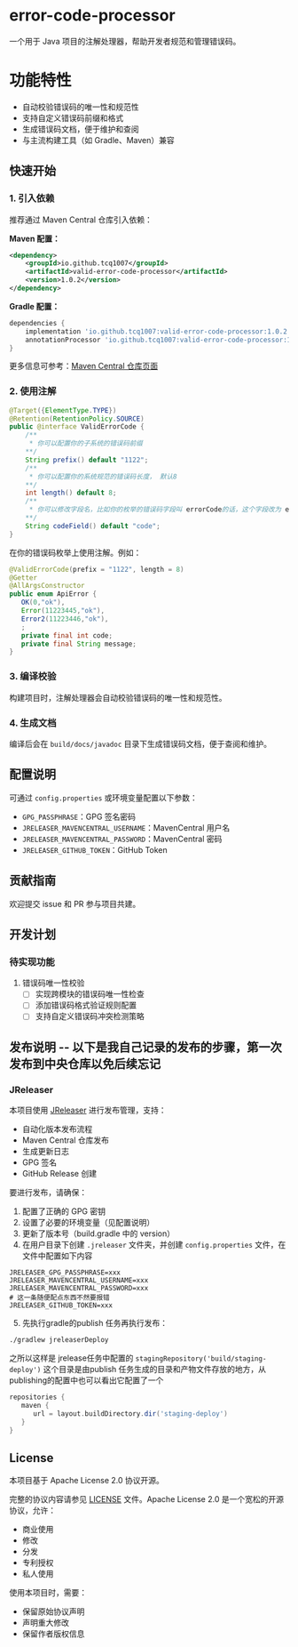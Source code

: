 # error-code-processor

一个用于 Java 项目的注解处理器，帮助开发者规范和管理错误码。

# 功能特性

- 自动校验错误码的唯一性和规范性
- 支持自定义错误码前缀和格式
- 生成错误码文档，便于维护和查阅
- 与主流构建工具（如 Gradle、Maven）兼容

## 快速开始

### 1. 引入依赖

推荐通过 Maven Central 仓库引入依赖：

**Maven 配置：**

```xml
<dependency>
    <groupId>io.github.tcq1007</groupId>
    <artifactId>valid-error-code-processor</artifactId>
    <version>1.0.2</version>
</dependency>
```

**Gradle 配置：**

```groovy
dependencies {
    implementation 'io.github.tcq1007:valid-error-code-processor:1.0.2'
    annotationProcessor 'io.github.tcq1007:valid-error-code-processor:1.0.2'
}
```

更多信息可参考：[Maven Central 仓库页面](https://central.sonatype.com/artifact/io.github.tcq1007/valid-error-code-processor/overview)

### 2. 使用注解

```java
@Target({ElementType.TYPE})
@Retention(RetentionPolicy.SOURCE)
public @interface ValidErrorCode {
    /**
     * 你可以配置你的子系统的错误码前缀
    **/
    String prefix() default "1122";
    /**
     * 你可以配置你的系统规范的错误码长度， 默认8
    **/
    int length() default 8;
    /**
     * 你可以修改字段名，比如你的枚举的错误码字段叫 errorCode的话，这个字段改为 errorCode
    **/
    String codeField() default "code";
}
```

在你的错误码枚举上使用注解。例如：


```java
@ValidErrorCode(prefix = "1122", length = 8)
@Getter
@AllArgsConstructor
public enum ApiError {
   OK(0,"ok"),
   Error(11223445,"ok"),
   Error2(11223446,"ok"),
   ;
   private final int code;
   private final String message;
}
```

### 3. 编译校验

构建项目时，注解处理器会自动校验错误码的唯一性和规范性。

### 4. 生成文档

编译后会在 `build/docs/javadoc` 目录下生成错误码文档，便于查阅和维护。

## 配置说明

可通过 `config.properties` 或环境变量配置以下参数：

- `GPG_PASSPHRASE`：GPG 签名密码
- `JRELEASER_MAVENCENTRAL_USERNAME`：MavenCentral 用户名
- `JRELEASER_MAVENCENTRAL_PASSWORD`：MavenCentral 密码
- `JRELEASER_GITHUB_TOKEN`：GitHub Token

## 贡献指南

欢迎提交 issue 和 PR 参与项目共建。

## 开发计划

### 待实现功能

1. 错误码唯一性校验
   - [ ] 实现跨模块的错误码唯一性检查
   - [ ] 添加错误码格式验证规则配置
   - [ ] 支持自定义错误码冲突检测策略

## 发布说明 -- 以下是我自己记录的发布的步骤，第一次发布到中央仓库以免后续忘记

### JReleaser

本项目使用 [JReleaser](https://jreleaser.org/) 进行发布管理，支持：

- 自动化版本发布流程
- Maven Central 仓库发布
- 生成更新日志
- GPG 签名
- GitHub Release 创建

要进行发布，请确保：

1. 配置了正确的 GPG 密钥
2. 设置了必要的环境变量（见配置说明）
3. 更新了版本号（build.gradle 中的 version）
4. 在用户目录下创建 `.jreleaser` 文件夹，并创建 `config.properties` 文件，在文件中配置如下内容

```properties
JRELEASER_GPG_PASSPHRASE=xxx
JRELEASER_MAVENCENTRAL_USERNAME=xxx
JRELEASER_MAVENCENTRAL_PASSWORD=xxx
# 这一条随便配点东西不然要报错
JRELEASER_GITHUB_TOKEN=xxx
```
5. 先执行gradle的publish 任务再执行发布：
```bash
./gradlew jreleaserDeploy
```
之所以这样是 jrelease任务中配置的 `stagingRepository('build/staging-deploy')` 这个目录是由publish 任务生成的目录和产物文件存放的地方，从 publishing的配置中也可以看出它配置了一个
```groovy
repositories {
   maven {
      url = layout.buildDirectory.dir('staging-deploy')
   }
}
```
## License

本项目基于 Apache License 2.0 协议开源。

完整的协议内容请参见 [LICENSE](LICENSE) 文件。Apache License 2.0 是一个宽松的开源协议，允许：

- 商业使用
- 修改
- 分发
- 专利授权
- 私人使用

使用本项目时，需要：

- 保留原始协议声明
- 声明重大修改
- 保留作者版权信息
